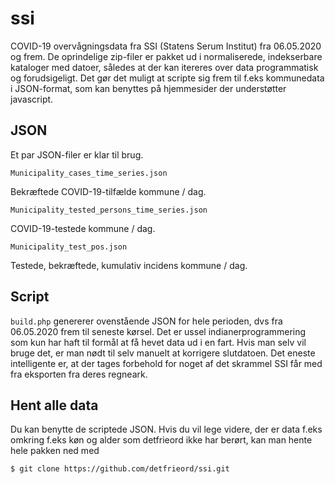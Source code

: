 # ssi
COVID-19 overvågningsdata fra SSI (Statens Serum Institut) fra 06.05.2020 og frem. De oprindelige zip-filer er pakket ud i normaliserede, indekserbare kataloger med datoer, således at der kan itereres over data programmatisk og forudsigeligt. Det gør det muligt at scripte sig frem til f.eks kommunedata i JSON-format, som kan benyttes på hjemmesider der understøtter javascript. 

## JSON
Et par JSON-filer er klar til brug. 

`Municipality_cases_time_series.json`

Bekræftede COVID-19-tilfælde kommune / dag.

`Municipality_tested_persons_time_series.json`

COVID-19-testede kommune / dag.

`Municipality_test_pos.json`

Testede, bekræftede, kumulativ incidens kommune / dag.

## Script
`build.php` genererer ovenstående JSON for hele perioden, dvs fra 06.05.2020  frem til seneste kørsel. Det er ussel indianerprogrammering som kun har haft til formål at få hevet data ud i en fart. Hvis man selv vil bruge det, er man nødt til selv manuelt at korrigere slutdatoen. Det eneste intelligente er, at der tages forbehold for noget af det skrammel SSI får med fra eksporten fra deres regneark. 

## Hent alle data
Du kan benytte de scriptede JSON. Hvis du vil lege videre, der er data f.eks omkring f.eks køn og alder som detfrieord ikke har berørt, kan man hente hele pakken ned med 

`$ git clone https://github.com/detfrieord/ssi.git`



